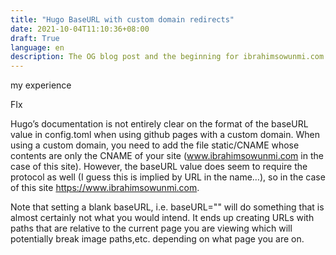 ```yaml
---
title: "Hugo BaseURL with custom domain redirects"
date: 2021-10-04T11:10:36+08:00
draft: True
language: en
description: The OG blog post and the beginning for ibrahimsowunmi.com
---
```


my experience 

FIx

Hugo’s documentation is not entirely clear on the format of the baseURL value in config.toml when using github pages with a custom domain. When using a custom domain, you need to add the file static/CNAME whose contents are only the CNAME of your site (www.ibrahimsowunmi.com in the case of this site). However, the baseURL value does seem to require the protocol as well (I guess this is implied by URL in the name…), so in the case of this site https://www.ibrahimsowunmi.com.

Note that setting a blank baseURL, i.e. baseURL="" will do something that is almost certainly not what you would intend. It ends up creating URLs with paths that are relative to the current page you are viewing which will potentially break image paths,etc. depending on what page you are on.

